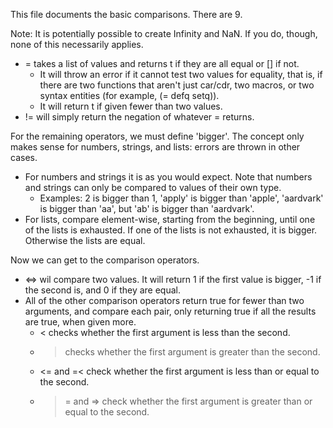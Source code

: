 This file documents the basic comparisons. There are 9.

Note: It is potentially possible to create Infinity and NaN. If you do, though, none of this necessarily applies.

* = takes a list of values and returns t if they are all equal or [] if not.
  * It will throw an error if it cannot test two values for equality, that is, if there are two functions that aren't just car/cdr, two macros, or two syntax entities (for example, (= defq setq)).
  * It will return t if given fewer than two values.
* != will simply return the negation of whatever = returns.

For the remaining operators, we must define 'bigger'. The concept only makes sense for numbers, strings, and lists: errors are thrown in other cases.
* For numbers and strings it is as you would expect. Note that numbers and strings can only be compared to values of their own type.
   * Examples: 2 is bigger than 1, 'apply' is bigger than 'apple', 'aardvark' is bigger than 'aa', but 'ab' is bigger than 'aardvark'.
 * For lists, compare element-wise, starting from the beginning, until one of the lists is exhausted. If one of the lists is not exhausted, it is bigger. Otherwise the lists are equal.

Now we can get to the comparison operators.

* <=> wil compare two values. It will return 1 if the first value is bigger, -1 if the second is, and 0 if they are equal.
* All of the other comparison operators return true for fewer than two arguments, and compare each pair, only returning true if all the results are true, when given more.
  * < checks whether the first argument is less than the second.
  * > checks whether the first argument is greater than the second.
  * <= and =< check whether the first argument is less than or equal to the second.
  * >= and => check whether the first argument is greater than or equal to the second.
